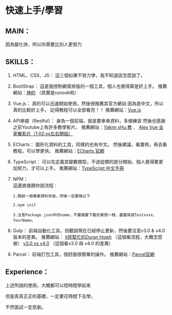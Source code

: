 # 快速上手/學習

## MAIN：

因為變化快，所以你需要比別人更努力

## SKILLS：

1. HTML、CSS、JS： 這三個如果不努力學，我不知道該怎麼說了。 
2. BootStrap： 這是我控制網頁排版的一個工具，個人也覺得算是好上手。 推薦網站：[神的](http://www.runoob.com/bootstrap4/bootstrap4-tutorial.html) （其實是runoob啦） 
3. Vue.js： 真的可以迅速開始使用，然後很推薦其官方網站 因為是中文，所以真的比較好上手。 記得教程可以全部看完！！ 推薦網站：[Vue.js](https://cn.vuejs.org/) 
4. API串接（Restful）： 身為一個前端，就是要串串資料，多做練習 然後也感謝之前Youtube上有許多教學影片。 推薦網站：[Yakim sHu 教](https://yakimhsu.com/project/project_w4_Network_API.html)  、 [Alex Vue 全家餐影片（1:02:xx左右開始）](https://www.youtube.com/watch?v=MCTETw0Slrw&t=3760s) 
5. ECharts： 圖形化資料的工具，同樣的也有中文。 然後建議，看實例，再去看教程，可以學更快。 推薦網站：[ECharts 官網](https://echarts.baidu.com/) 
6. TypeScript： 可以先定義其變數類型，不過從類的部分開始，個人覺得要更加努力，才可以上手。 推薦網站：[TypeScript 中文手冊](https://typescript.bootcss.com/) 
7. NPM：  
   這邊直接跟你說流程：  


   ```text
   1.開啟一個專案資料夾後，然後一定要做以下
   ```

   ```text
   2.npm init
   ```

   ```text
   3.注意Package.json中的name，不要跟要下載的東西一樣，盡量寫成Testxxxx、YourName。
   ```

8. Gulp： 前端自動化工具，但聽說現在已經停止更新，然後要注意v3.0 & v4.0版本的差異。 推薦網站： [it邦幫忙的Duran Hsieh](https://ithelp.ithome.com.tw/articles/10185420) （這個看流程，大概怎麼做） [v3.0 vs v4.0](https://blog.skk.moe/post/update-gulp-to-4/) （這個看v3.0 與 v4.0 的差異） 
9. Parcel： 前端打包工具，很舒服很簡單的操作。 推薦網站：[Parcel官網](https://parceljs.org/getting_started.html) 

## Experience：

上述所說的使用，大概都可以短時間學起來

但是真真正正的基礎，一定要花時間下去學。

不然面試一定悲劇。

